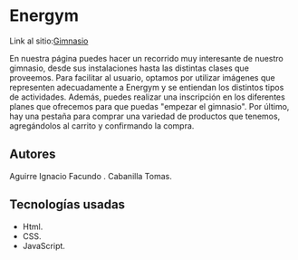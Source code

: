# Energym
Link al sitio:[Gimnasio](https://ucc-labcompu2.github.io/proyecto2023-aguirre-cabanilla/)

En nuestra página puedes hacer un recorrido muy interesante de nuestro gimnasio, desde sus instalaciones
hasta las distintas clases que proveemos. Para facilitar al usuario, optamos por utilizar imágenes que representen
adecuadamente a Energym y se entiendan los distintos tipos de actividades. Además, puedes realizar una
inscripción en los diferentes planes que ofrecemos para que puedas "empezar el gimnasio". Por último, hay
una pestaña para comprar una variedad de productos que tenemos, agregándolos al carrito y confirmando
la compra.

## Autores
Aguirre Ignacio Facundo .
Cabanilla Tomas.

## Tecnologías usadas
- Html.
- CSS.
- JavaScript.
